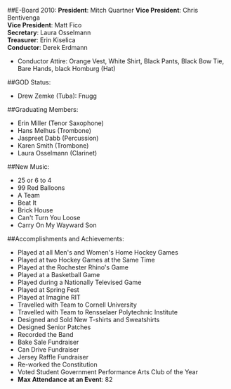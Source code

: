 ##E-Board 2010:
__President__: Mitch Quartner 
__Vice President__:  Chris Bentivenga  
__Vice President__:  Matt Fico  
__Secretary__:  Laura Osselmann  
__Treasurer__: Erin Kiselica  
__Conductor__: Derek Erdmann  

* Conductor Attire: Orange Vest, White Shirt, Black Pants, Black Bow Tie, Bare Hands, black Homburg (Hat)

##GOD Status:
* Drew Zemke (Tuba): Fnugg


##Graduating Members:
* Erin Miller (Tenor Saxophone)
* Hans Melhus (Trombone)
* Jaspreet Dabb (Percussion)
* Karen Smith (Trombone)
* Laura Osselmann (Clarinet)

##New Music:
* 25 or 6 to 4
* 99 Red Balloons
* A Team
* Beat It
* Brick House
* Can't Turn You Loose
* Carry On My Wayward Son

##Accomplishments and Achievements:
* Played at all Men's and Women's Home Hockey Games
* Played at two Hockey Games at the Same Time
* Played at the Rochester Rhino's Game
* Played at a Basketball Game
* Played during a Nationally Televised Game
* Played at Spring Fest
* Played at Imagine RIT
* Travelled with Team to Cornell University
* Travelled with Team to Rensselaer Polytechnic Institute
* Designed and Sold New T-shirts and Sweatshirts
* Designed Senior Patches
* Recorded the Band
* Bake Sale Fundraiser
* Can Drive Fundraiser
* Jersey Raffle Fundraiser
* Re-worked the Constitution
* Voted Student Government Performance Arts Club of the Year
* __Max Attendance at an Event__: 82
